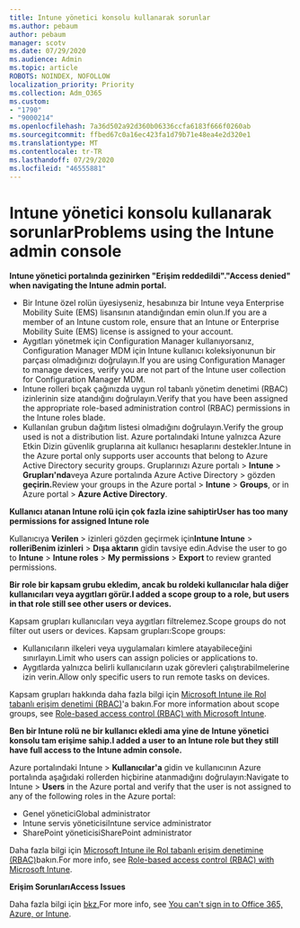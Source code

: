```yaml
---
title: Intune yönetici konsolu kullanarak sorunlar
ms.author: pebaum
author: pebaum
manager: scotv
ms.date: 07/29/2020
ms.audience: Admin
ms.topic: article
ROBOTS: NOINDEX, NOFOLLOW
localization_priority: Priority
ms.collection: Adm_O365
ms.custom:
- "1790"
- "9000214"
ms.openlocfilehash: 7a36d502a92d360b06336ccfa6183f666f0260ab
ms.sourcegitcommit: ffbed67c0a16ec423fa1d79b71e48ea4e2d320e1
ms.translationtype: MT
ms.contentlocale: tr-TR
ms.lasthandoff: 07/29/2020
ms.locfileid: "46555881"
---
```

# <a name="problems-using-the-intune-admin-console"></a><span data-ttu-id="e9569-102">Intune yönetici konsolu kullanarak sorunlar</span><span class="sxs-lookup"><span data-stu-id="e9569-102">Problems using the Intune admin console</span></span>

<span data-ttu-id="e9569-103">**Intune yönetici portalında gezinirken "Erişim reddedildi".**</span><span class="sxs-lookup"><span data-stu-id="e9569-103">**"Access denied" when navigating the Intune admin portal.**</span></span>

- <span data-ttu-id="e9569-104">Bir Intune özel rolün üyesiyseniz, hesabınıza bir Intune veya Enterprise Mobility Suite (EMS) lisansının atandığından emin olun.</span><span class="sxs-lookup"><span data-stu-id="e9569-104">If you are a member of an Intune custom role, ensure that an Intune or Enterprise Mobility Suite (EMS) license is assigned to your account.</span></span>
- <span data-ttu-id="e9569-105">Aygıtları yönetmek için Configuration Manager kullanıyorsanız, Configuration Manager MDM için Intune kullanıcı koleksiyonunun bir parçası olmadığınızı doğrulayın.</span><span class="sxs-lookup"><span data-stu-id="e9569-105">If you are using Configuration Manager to manage devices, verify you are not part of the Intune user collection for Configuration Manager MDM.</span></span>
- <span data-ttu-id="e9569-106">Intune rolleri bıçak çağınızda uygun rol tabanlı yönetim denetimi (RBAC) izinlerinin size atandığını doğrulayın.</span><span class="sxs-lookup"><span data-stu-id="e9569-106">Verify that you have been assigned the appropriate role-based administration control (RBAC) permissions in the Intune roles blade.</span></span>
- <span data-ttu-id="e9569-107">Kullanılan grubun dağıtım listesi olmadığını doğrulayın.</span><span class="sxs-lookup"><span data-stu-id="e9569-107">Verify the group used is not a distribution list.</span></span> <span data-ttu-id="e9569-108">Azure portalındaki Intune yalnızca Azure Etkin Dizin güvenlik gruplarına ait kullanıcı hesaplarını destekler.</span><span class="sxs-lookup"><span data-stu-id="e9569-108">Intune in the Azure portal only supports user accounts that belong to Azure Active Directory security groups.</span></span> <span data-ttu-id="e9569-109">Gruplarınızı Azure portalı > **Intune**  >  **Grupları'nda**veya Azure portalında Azure Active Directory > gözden **geçirin.**</span><span class="sxs-lookup"><span data-stu-id="e9569-109">Review your groups in the Azure portal > **Intune** > **Groups**, or in Azure portal > **Azure Active Directory**.</span></span>

<span data-ttu-id="e9569-110">**Kullanıcı atanan Intune rolü için çok fazla izine sahiptir**</span><span class="sxs-lookup"><span data-stu-id="e9569-110">**User has too many permissions for assigned Intune role**</span></span>

<span data-ttu-id="e9569-111">Kullanıcıya **Verilen**  >  izinleri gözden geçirmek için**Intune Intune**  >  **rolleriBenim izinleri**  >  **Dışa aktarın** gidin tavsiye edin.</span><span class="sxs-lookup"><span data-stu-id="e9569-111">Advise the user to go to **Intune** > **Intune roles** > **My permissions** > **Export** to review granted permissions.</span></span>

<span data-ttu-id="e9569-112">**Bir role bir kapsam grubu ekledim, ancak bu roldeki kullanıcılar hala diğer kullanıcıları veya aygıtları görür.**</span><span class="sxs-lookup"><span data-stu-id="e9569-112">**I added a scope group to a role, but users in that role still see other users or devices.**</span></span>

<span data-ttu-id="e9569-113">Kapsam grupları kullanıcıları veya aygıtları filtrelemez.</span><span class="sxs-lookup"><span data-stu-id="e9569-113">Scope groups do not filter out users or devices.</span></span> <span data-ttu-id="e9569-114">Kapsam grupları:</span><span class="sxs-lookup"><span data-stu-id="e9569-114">Scope groups:</span></span>

- <span data-ttu-id="e9569-115">Kullanıcıların ilkeleri veya uygulamaları kimlere atayabileceğini sınırlayın.</span><span class="sxs-lookup"><span data-stu-id="e9569-115">Limit who users can assign policies or applications to.</span></span>
- <span data-ttu-id="e9569-116">Aygıtlarda yalnızca belirli kullanıcıların uzak görevleri çalıştırabilmelerine izin verin.</span><span class="sxs-lookup"><span data-stu-id="e9569-116">Allow only specific users to run remote tasks on devices.</span></span>

<span data-ttu-id="e9569-117">Kapsam grupları hakkında daha fazla bilgi için [Microsoft Intune ile Rol tabanlı erişim denetimi (RBAC)](https://docs.microsoft.com/intune/role-based-access-control)'a bakın.</span><span class="sxs-lookup"><span data-stu-id="e9569-117">For more information about scope groups, see  [Role-based access control (RBAC) with Microsoft Intune](https://docs.microsoft.com/intune/role-based-access-control).</span></span>

<span data-ttu-id="e9569-118">**Ben bir Intune rolü ne bir kullanıcı ekledi ama yine de Intune yönetici konsolu tam erişime sahip.**</span><span class="sxs-lookup"><span data-stu-id="e9569-118">**I added a user to an Intune role but they still have full access to the Intune admin console.**</span></span>

<span data-ttu-id="e9569-119">Azure portalındaki Intune > **Kullanıcılar'a** gidin ve kullanıcının Azure portalında aşağıdaki rollerden hiçbirine atanmadığını doğrulayın:</span><span class="sxs-lookup"><span data-stu-id="e9569-119">Navigate to Intune > **Users** in the Azure portal and verify that the user is not assigned to any of the following roles in the Azure portal:</span></span>

- <span data-ttu-id="e9569-120">Genel yönetici</span><span class="sxs-lookup"><span data-stu-id="e9569-120">Global administrator</span></span>
- <span data-ttu-id="e9569-121">Intune servis yöneticisi</span><span class="sxs-lookup"><span data-stu-id="e9569-121">Intune service administrator</span></span>
- <span data-ttu-id="e9569-122">SharePoint yöneticisi</span><span class="sxs-lookup"><span data-stu-id="e9569-122">SharePoint administrator</span></span>

<span data-ttu-id="e9569-123">Daha fazla bilgi için [Microsoft Intune ile Rol tabanlı erişim denetimine (RBAC)](https://docs.microsoft.com/intune/role-based-access-control)bakın.</span><span class="sxs-lookup"><span data-stu-id="e9569-123">For more info, see [Role-based access control (RBAC) with Microsoft Intune](https://docs.microsoft.com/intune/role-based-access-control).</span></span>

<span data-ttu-id="e9569-124">**Erişim Sorunları**</span><span class="sxs-lookup"><span data-stu-id="e9569-124">**Access Issues**</span></span>

<span data-ttu-id="e9569-125">Daha fazla bilgi için [bkz.](https://support.microsoft.com/help/2412085/you-can-t-sign-in-to-office-365-azure-or-intune)</span><span class="sxs-lookup"><span data-stu-id="e9569-125">For more info, see [You can't sign in to Office 365, Azure, or Intune](https://support.microsoft.com/help/2412085/you-can-t-sign-in-to-office-365-azure-or-intune).</span></span>